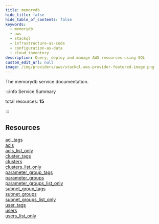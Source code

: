 ```yaml
---
title: memorydb
hide_title: false
hide_table_of_contents: false
keywords:
  - memorydb
  - aws
  - stackql
  - infrastructure-as-code
  - configuration-as-data
  - cloud inventory
description: Query, deploy and manage AWS resources using SQL
custom_edit_url: null
image: /img/providers/aws/stackql-aws-provider-featured-image.png
---
```


The memorydb service documentation.

:::info Service Summary

<div class="row">
<div class="providerDocColumn">
<span>total resources:&nbsp;<b>15</b></span><br />
</div>
</div>

:::

## Resources
<div class="row">
<div class="providerDocColumn">
<a href="/providers/aws/memorydb/acl_tags/">acl_tags</a><br />
<a href="/providers/aws/memorydb/acls/">acls</a><br />
<a href="/providers/aws/memorydb/acls_list_only/">acls_list_only</a><br />
<a href="/providers/aws/memorydb/cluster_tags/">cluster_tags</a><br />
<a href="/providers/aws/memorydb/clusters/">clusters</a><br />
<a href="/providers/aws/memorydb/clusters_list_only/">clusters_list_only</a><br />
<a href="/providers/aws/memorydb/parameter_group_tags/">parameter_group_tags</a><br />
<a href="/providers/aws/memorydb/parameter_groups/">parameter_groups</a>
</div>
<div class="providerDocColumn">
<a href="/providers/aws/memorydb/parameter_groups_list_only/">parameter_groups_list_only</a><br />
<a href="/providers/aws/memorydb/subnet_group_tags/">subnet_group_tags</a><br />
<a href="/providers/aws/memorydb/subnet_groups/">subnet_groups</a><br />
<a href="/providers/aws/memorydb/subnet_groups_list_only/">subnet_groups_list_only</a><br />
<a href="/providers/aws/memorydb/user_tags/">user_tags</a><br />
<a href="/providers/aws/memorydb/users/">users</a><br />
<a href="/providers/aws/memorydb/users_list_only/">users_list_only</a>
</div>
</div>